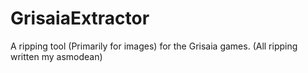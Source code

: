 # GrisaiaExtractor
A ripping tool (Primarily for images) for the Grisaia games. (All ripping written my asmodean)
